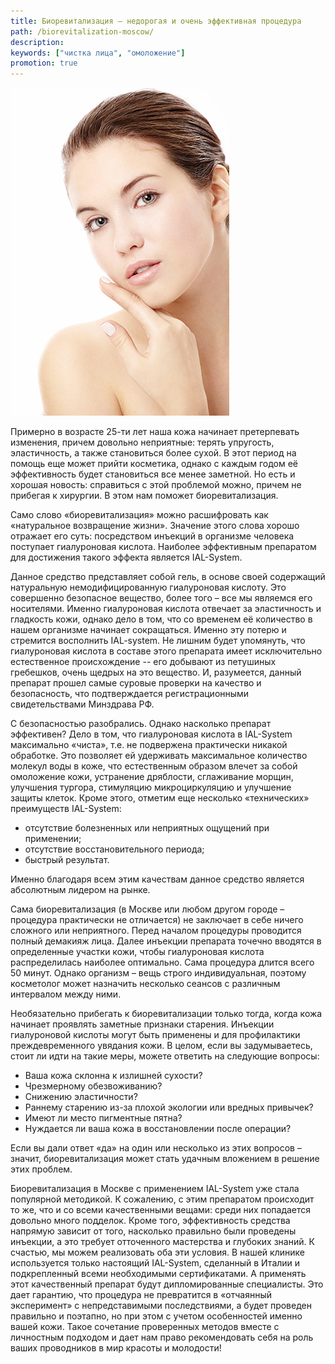 ```yaml
---
title: Биоревитализация – недорогая и очень эффективная процедура
path: /biorevitalization-moscow/
description:
keywords: ["чистка лица", "омоложение"]
promotion: true
---
```


![](./biorevitalization-moscow.jpg)

Примерно в возрасте 25-ти лет наша кожа начинает претерпевать изменения,
причем довольно неприятные: терять упругость, эластичность, а также
становиться более сухой. В этот период на помощь еще может прийти
косметика, однако с каждым годом её эффективность будет становиться все
менее заметной. Но есть и хорошая новость: справиться с этой проблемой
можно, причем не прибегая к хирургии. В этом нам поможет
биоревитализация.

Само слово «биоревитализация» можно расшифровать как «натуральное
возвращение жизни». Значение этого слова хорошо отражает его суть:
посредством инъекций в организме человека поступает гиалуроновая
кислота. Наиболее эффективным препаратом для достижения такого эффекта
является IAL-System.

Данное средство представляет собой гель, в основе своей содержащий
натуральную немодифицированную гиалуроновая кислоту. Это совершенно
безопасное вещество, более того – все мы являемся его носителями. Именно
гиалуроновая кислота отвечает за эластичность и гладкость кожи, однако
дело в том, что со временем её количество в нашем организме начинает
сокращаться. Именно эту потерю и стремится восполнить IAL-system. Не
лишним будет упомянуть, что гиалуроновая кислота в составе этого
препарата имеет исключительно естественное происхождение -- его добывают
из петушиных гребешков, очень щедрых на это вещество. И, разумеется,
данный препарат прошел самые суровые проверки на качество и
безопасность, что подтверждается регистрационными свидетельствами
Минздрава РФ.

С безопасностью разобрались. Однако насколько препарат эффективен? Дело
в том, что гиалуроновая кислота в IAL-System максимально «чиста», т.е.
не подвержена практически никакой обработке. Это позволяет ей удерживать
максимальное количество молекул воды в коже, что естественным образом
влечет за собой омоложение кожи, устранение дряблости, сглаживание
морщин, улучшения тургора, стимуляцию микроциркуляцию и улучшение защиты
клеток. Кроме этого, отметим еще несколько «технических» преимуществ
IAL-System:
* отсутствие болезненных или неприятных ощущений при применении;
* отсутствие восстановительного периода;
* быстрый результат.

Именно благодаря всем этим качествам данное средство является абсолютным
лидером на рынке.

Сама биоревитализация (в Москве или любом другом городе – процедура
практически не отличается) не заключает в себе ничего сложного или
неприятного. Перед началом процедуры проводится полный демакияж лица.
Далее инъекции препарата точечно вводятся в определенные участки кожи,
чтобы гиалуроновая кислота распределилась наиболее оптимально. Сама
процедура длится всего 50 минут. Однако организм – вещь строго
индивидуальная, поэтому косметолог может назначить несколько сеансов с
различным интервалом между ними.

Необязательно прибегать к биоревитализации только тогда, когда кожа
начинает проявлять заметные признаки старения. Инъекции гиалуроновой
кислоты могут быть применены и для профилактики преждевременного
увядания кожи. В целом, если вы задумываетесь, стоит ли идти на такие
меры, можете ответить на следующие вопросы:
* Ваша кожа склонна к излишней сухости?
* Чрезмерному обезвоживанию?
* Снижению эластичности?
* Раннему старению из-за плохой экологии или вредных привычек?
* Имеют ли место пигментные пятна?
* Нуждается ли ваша кожа в восстановлении после операции?

Если вы дали ответ «да» на один или несколько из этих вопросов – значит,
биоревитализация может стать удачным вложением в решение этих проблем.

Биоревитализация в Москве с применением IAL-System уже стала популярной
методикой. К сожалению, с этим препаратом происходит то же, что и со
всеми качественными вещами: среди них попадается довольно много
подделок. Кроме того, эффективность средства напрямую зависит от того,
насколько правильно были проведены инъекции, а это требует отточенного
мастерства и глубоких знаний. К счастью, мы можем реализовать оба эти
условия. В нашей клинике используется только настоящий IAL-System,
сделанный в Италии и подкрепленный всеми необходимыми сертификатами. А
применять этот качественный препарат будут дипломированные специалисты.
Это дает гарантию, что процедура не превратится в «отчаянный
эксперимент» с непредставимыми последствиями, а будет проведен правильно
и поэтапно, но при этом с учетом особенностей именно вашей кожи. Такое
сочетание проверенных методов вместе с личностным подходом и дает нам
право рекомендовать себя на роль ваших проводников в мир красоты и
молодости!
